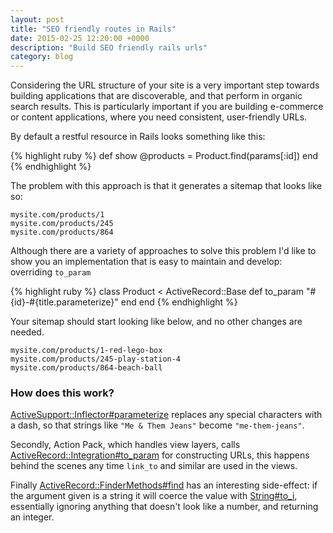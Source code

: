 ```yaml
---
layout: post
title: "SEO friendly routes in Rails"
date: 2015-02-25 12:20:00 +0000
description: "Build SEO friendly rails urls"
category: blog
---
```


Considering the URL structure of your site is a very important step towards building applications that are discoverable, and that perform in organic search results. This is particularly important if you are building e-commerce or content applications, where you need consistent, user-friendly URLs.

By default a restful resource in Rails looks something like this:

{% highlight ruby %}
def show
  @products = Product.find(params[:id])
end
{% endhighlight %}

The problem with this approach is that it generates a sitemap that looks like so:

```
mysite.com/products/1
mysite.com/products/245
mysite.com/products/864
```

Although there are a variety of approaches to solve this problem I'd like to show you an implementation that is easy to maintain and develop: overriding `to_param`

{% highlight ruby %}
class Product < ActiveRecord::Base
  def to_param
    "#{id}-#{title.parameterize}"
  end
end
{% endhighlight %}

Your sitemap should start looking like below, and no other changes are needed.

```
mysite.com/products/1-red-lego-box
mysite.com/products/245-play-station-4
mysite.com/products/864-beach-ball
```


### How does this work?

[ActiveSupport::Inflector#parameterize](http://api.rubyonrails.org/classes/ActiveSupport/Inflector.html#method-i-parameterize) replaces any special characters with a dash, so that strings like `"Me & Them Jeans"` become `"me-them-jeans"`.

Secondly, Action Pack, which handles view layers, calls [ActiveRecord::Integration#to_param](http://api.rubyonrails.org/classes/ActiveRecord/Integration.html#method-i-to_param) for constructing URLs, this happens behind the scenes any time `link_to` and similar are used in the views.

Finally [ActiveRecord::FinderMethods#find](http://api.rubyonrails.org/classes/ActiveRecord/FinderMethods.html#method-i-find) has an interesting side-effect: if the argument given is a string it will coerce the value with [String#to_i](http://ruby-doc.org//core-2.2.0/String.html#method-i-to_i), essentially ignoring anything that doesn't look like a number, and returning an integer.
